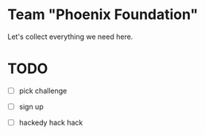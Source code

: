 # Team "Phoenix Foundation"

Let's collect everything we need here.

# TODO

- [ ] pick challenge
- [ ] sign up
- [ ] hackedy hack hack


